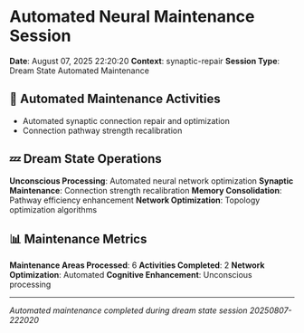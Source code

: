 # Automated Neural Maintenance Session

**Date**: August 07, 2025 22:20:20
**Context**: synaptic-repair
**Session Type**: Dream State Automated Maintenance

## 🔧 Automated Maintenance Activities

- Automated synaptic connection repair and optimization
 - Connection pathway strength recalibration


## 💤 Dream State Operations

**Unconscious Processing**: Automated neural network optimization
**Synaptic Maintenance**: Connection strength recalibration
**Memory Consolidation**: Pathway efficiency enhancement
**Network Optimization**: Topology optimization algorithms

## 📊 Maintenance Metrics

**Maintenance Areas Processed**: 6
**Activities Completed**: 2
**Network Optimization**: Automated
**Cognitive Enhancement**: Unconscious processing

---

*Automated maintenance completed during dream state session 20250807-222020*
